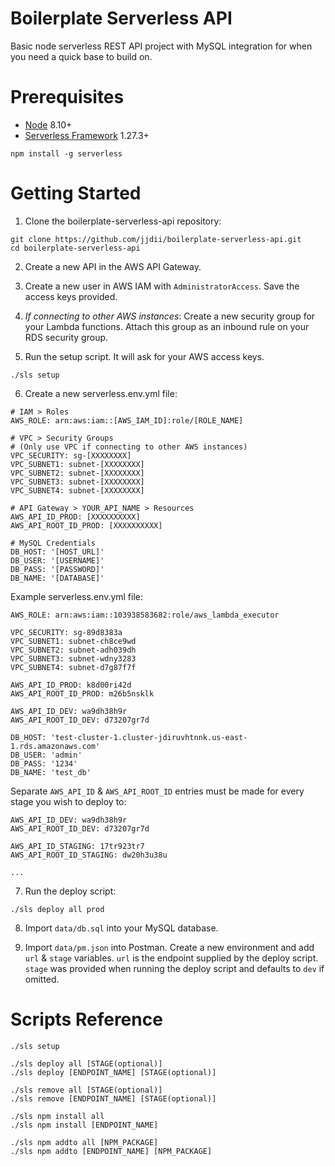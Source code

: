 # Boilerplate Serverless API
Basic node serverless REST API project with MySQL integration for when you need a quick base to build on.

# Prerequisites
- [Node](https://nodejs.org/en/) 8.10+
- [Serverless Framework](https://serverless.com/) 1.27.3+
```
npm install -g serverless
```

# Getting Started
1) Clone the boilerplate-serverless-api repository:
```
git clone https://github.com/jjdii/boilerplate-serverless-api.git
cd boilerplate-serverless-api
```

2) Create a new API in the AWS API Gateway.

3) Create a new user in AWS IAM with `AdministratorAccess`. Save the access keys provided.

4) *If connecting to other AWS instances*: Create a new security group for your Lambda functions. Attach this group as an inbound rule on your RDS security group.

5) Run the setup script. It will ask for your AWS access keys.
```
./sls setup
```

6) Create a new serverless.env.yml file:
```
# IAM > Roles
AWS_ROLE: arn:aws:iam::[AWS_IAM_ID]:role/[ROLE_NAME]

# VPC > Security Groups
# (Only use VPC if connecting to other AWS instances)
VPC_SECURITY: sg-[XXXXXXXX]
VPC_SUBNET1: subnet-[XXXXXXXX]
VPC_SUBNET2: subnet-[XXXXXXXX]
VPC_SUBNET3: subnet-[XXXXXXXX]
VPC_SUBNET4: subnet-[XXXXXXXX]

# API Gateway > YOUR_API_NAME > Resources
AWS_API_ID_PROD: [XXXXXXXXXX]
AWS_API_ROOT_ID_PROD: [XXXXXXXXXX]

# MySQL Credentials
DB_HOST: '[HOST_URL]'
DB_USER: '[USERNAME]'
DB_PASS: '[PASSWORD]'
DB_NAME: '[DATABASE]'
```
Example serverless.env.yml file:
```
AWS_ROLE: arn:aws:iam::103938583682:role/aws_lambda_executor

VPC_SECURITY: sg-89d8383a
VPC_SUBNET1: subnet-ch8ce9wd
VPC_SUBNET2: subnet-adh039dh
VPC_SUBNET3: subnet-wdny3283
VPC_SUBNET4: subnet-d7g87f7f

AWS_API_ID_PROD: k8d00ri42d
AWS_API_ROOT_ID_PROD: m26b5nsklk

AWS_API_ID_DEV: wa9dh38h9r
AWS_API_ROOT_ID_DEV: d73207gr7d

DB_HOST: 'test-cluster-1.cluster-jdiruvhtnnk.us-east-1.rds.amazonaws.com'
DB_USER: 'admin'
DB_PASS: '1234'
DB_NAME: 'test_db'
```
Separate `AWS_API_ID` & `AWS_API_ROOT_ID` entries must be made for every stage you wish to deploy to:
```
AWS_API_ID_DEV: wa9dh38h9r
AWS_API_ROOT_ID_DEV: d73207gr7d

AWS_API_ID_STAGING: 17tr923tr7
AWS_API_ROOT_ID_STAGING: dw20h3u38u

...
```

7) Run the deploy script:
```
./sls deploy all prod
```

8) Import `data/db.sql` into your MySQL database.

9) Import `data/pm.json` into Postman. Create a new environment and add `url` & `stage` variables. `url` is the endpoint supplied by the deploy script. `stage` was provided when running the deploy script and defaults to `dev` if omitted.

# Scripts Reference
```
./sls setup
```
```
./sls deploy all [STAGE(optional)]
./sls deploy [ENDPOINT_NAME] [STAGE(optional)]
```
```
./sls remove all [STAGE(optional)]
./sls remove [ENDPOINT_NAME] [STAGE(optional)]
```
```
./sls npm install all
./sls npm install [ENDPOINT_NAME]
```
```
./sls npm addto all [NPM_PACKAGE]
./sls npm addto [ENDPOINT_NAME] [NPM_PACKAGE]
```